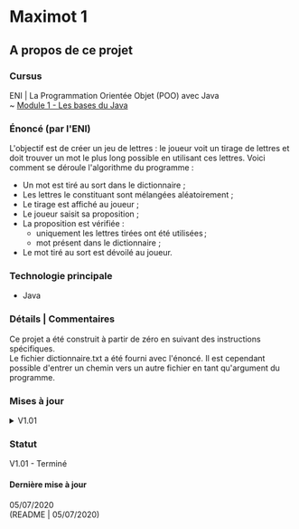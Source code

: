 # Maximot 1

## A propos de ce projet

### Cursus
ENI | La Programmation Orientée Objet (POO) avec Java   
~ [Module 1 - Les bases du Java]() 

### Énoncé (par l'ENI)
L'objectif est de créer un jeu de lettres : le joueur voit un tirage de lettres et doit trouver un
mot le plus long possible en utilisant ces lettres. Voici comment se déroule l'algorithme du programme :
- Un mot est tiré au sort dans le dictionnaire ;
- Les lettres le constituant sont mélangées aléatoirement ;
- Le tirage est affiché au joueur ;
- Le joueur saisit sa proposition ;
- La proposition est vérifiée :
    - uniquement les lettres tirées ont été utilisées ;
    - mot présent dans le dictionnaire ;
- Le mot tiré au sort est dévoilé au joueur.

### Technologie principale 
- Java

### Détails | Commentaires
Ce projet a été construit à partir de zéro en suivant des instructions spécifiques.  
Le fichier dictionnaire.txt a été fourni avec l'énoncé. Il est cependant possible d'entrer un chemin vers un autre fichier en tant qu'argument du programme.

### Mises à jour

<details markdown="block">
<summary>V1.01</summary>  

- La possibilité de lire un fichier de mots externe (en entrant son chemin en tant qu'argument au programme) a été ajoutée.

</details>

### Statut
V1.01 - Terminé

#### Dernière mise à jour
05/07/2020  
(README | 05/07/2020)
